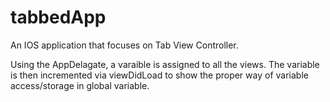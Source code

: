 # tabbedApp

An IOS application that focuses
on Tab View Controller.

Using the AppDelagate,
a varaible is assigned to
all the views. The variable is 
then incremented via viewDidLoad
to show the proper way of variable
access/storage in global variable.
